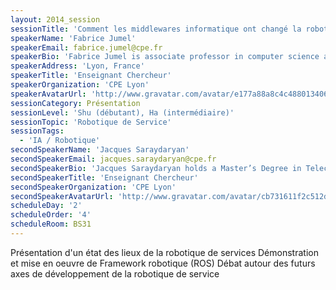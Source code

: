```yaml
---
layout: 2014_session
sessionTitle: 'Comment les middlewares informatique ont changé la robotique'
speakerName: 'Fabrice Jumel'
speakerEmail: fabrice.jumel@cpe.fr
speakerBio: 'Fabrice Jumel is associate professor in computer science and robotic of service at the CPE Lyon Engineering School. He received its Ph.D. degree from "Mines de Nancy" Engineering School and the INRIA (TRIO team) in 2003. Its dissertation was about "quality of service of control systems". His researches focus on biomedical systems, domotic systems and robotics. He is a the head of the robot forum initiative of CPE Lyon in which they build, improve and work on a smart experimentation area. This area includes a lot of robotic solutions, Human Machine Interfaces, cameras, depth cameras, light, heat controllers and biomedical devices.'
speakerAddress: 'Lyon, France'
speakerTitle: 'Enseignant Chercheur'
speakerOrganization: 'CPE Lyon'
speakerAvatarUrl: 'http://www.gravatar.com/avatar/e177a88a8c4c488013406e5b739b6c6d?size=200&default=mm'
sessionCategory: Présentation
sessionLevel: 'Shu (débutant), Ha (intermédiaire)'
sessionTopic: 'Robotique de Service'
sessionTags:
  - 'IA / Robotique'
secondSpeakerName: 'Jacques Saraydaryan'
secondSpeakerEmail: jacques.saraydaryan@cpe.fr
secondSpeakerBio: 'Jacques Saraydaryan holds a Master’s Degree in Telecoms and Networks from National Institute of Applied Sciences (INSA), Lyon –France in 2005, and a Ph.D. in computer sciences from INSA, Lyon France in 2009. He was a Research Engineer at the Exaprotect Company, France during seven years. His research focus began on IS Security especially on Anomaly intrusion detection system (Secrureware’08, SEC 2008). Currently, Jacques is a member of the engineers School of CPE Lyon as associate professor. His experience into behavior modeling helps him to integrate the robotic research team of the school.'
secondSpeakerTitle: 'Enseignant Chercheur'
secondSpeakerOrganization: 'CPE Lyon'
secondSpeakerAvatarUrl: 'http://www.gravatar.com/avatar/cb731611f2c512db064be8ad6f4d7c27?size=200&default=mm'
scheduleDay: '2'
scheduleOrder: '4'
scheduleRoom: BS31
---
```


Présentation d'un état des lieux de la robotique de services
Démonstration et mise en oeuvre de Framework robotique (ROS)
Débat autour des futurs axes de développement de la robotique de service
